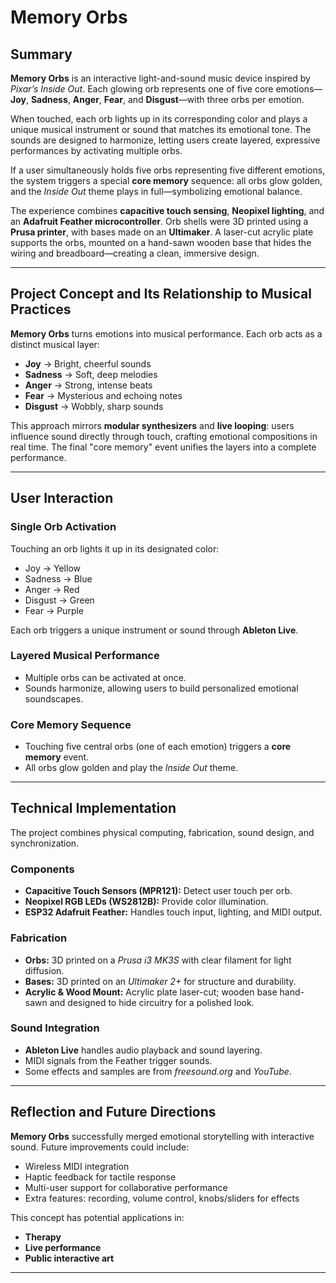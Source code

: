 # Memory Orbs

## Summary

**Memory Orbs** is an interactive light-and-sound music device inspired by *Pixar’s Inside Out*. Each glowing orb represents one of five core emotions—**Joy**, **Sadness**, **Anger**, **Fear**, and **Disgust**—with three orbs per emotion.

When touched, each orb lights up in its corresponding color and plays a unique musical instrument or sound that matches its emotional tone. The sounds are designed to harmonize, letting users create layered, expressive performances by activating multiple orbs.

If a user simultaneously holds five orbs representing five different emotions, the system triggers a special **core memory** sequence: all orbs glow golden, and the *Inside Out* theme plays in full—symbolizing emotional balance.

The experience combines **capacitive touch sensing**, **Neopixel lighting**, and an **Adafruit Feather microcontroller**. Orb shells were 3D printed using a **Prusa printer**, with bases made on an **Ultimaker**. A laser-cut acrylic plate supports the orbs, mounted on a hand-sawn wooden base that hides the wiring and breadboard—creating a clean, immersive design.

---

## Project Concept and Its Relationship to Musical Practices

**Memory Orbs** turns emotions into musical performance. Each orb acts as a distinct musical layer:

- **Joy** → Bright, cheerful sounds  
- **Sadness** → Soft, deep melodies  
- **Anger** → Strong, intense beats  
- **Fear** → Mysterious and echoing notes  
- **Disgust** → Wobbly, sharp sounds  

This approach mirrors **modular synthesizers** and **live looping**: users influence sound directly through touch, crafting emotional compositions in real time. The final "core memory" event unifies the layers into a complete performance.

---

## User Interaction

### Single Orb Activation

Touching an orb lights it up in its designated color:

- Joy → Yellow  
- Sadness → Blue  
- Anger → Red  
- Disgust → Green  
- Fear → Purple  

Each orb triggers a unique instrument or sound through **Ableton Live**.

### Layered Musical Performance

- Multiple orbs can be activated at once.  
- Sounds harmonize, allowing users to build personalized emotional soundscapes.

### Core Memory Sequence

- Touching five central orbs (one of each emotion) triggers a **core memory** event.  
- All orbs glow golden and play the *Inside Out* theme.

---

## Technical Implementation

The project combines physical computing, fabrication, sound design, and synchronization.

### Components

- **Capacitive Touch Sensors (MPR121):** Detect user touch per orb.
- **Neopixel RGB LEDs (WS2812B):** Provide color illumination.
- **ESP32 Adafruit Feather:** Handles touch input, lighting, and MIDI output.

### Fabrication

- **Orbs:** 3D printed on a *Prusa i3 MK3S* with clear filament for light diffusion.
- **Bases:** 3D printed on an *Ultimaker 2+* for structure and durability.
- **Acrylic & Wood Mount:** Acrylic plate laser-cut; wooden base hand-sawn and designed to hide circuitry for a polished look.

### Sound Integration

- **Ableton Live** handles audio playback and sound layering.
- MIDI signals from the Feather trigger sounds.
- Some effects and samples are from *freesound.org* and *YouTube*.

---

## Reflection and Future Directions

**Memory Orbs** successfully merged emotional storytelling with interactive sound. Future improvements could include:

- Wireless MIDI integration  
- Haptic feedback for tactile response  
- Multi-user support for collaborative performance  
- Extra features: recording, volume control, knobs/sliders for effects  

This concept has potential applications in:

- **Therapy**
- **Live performance**
- **Public interactive art**

---
